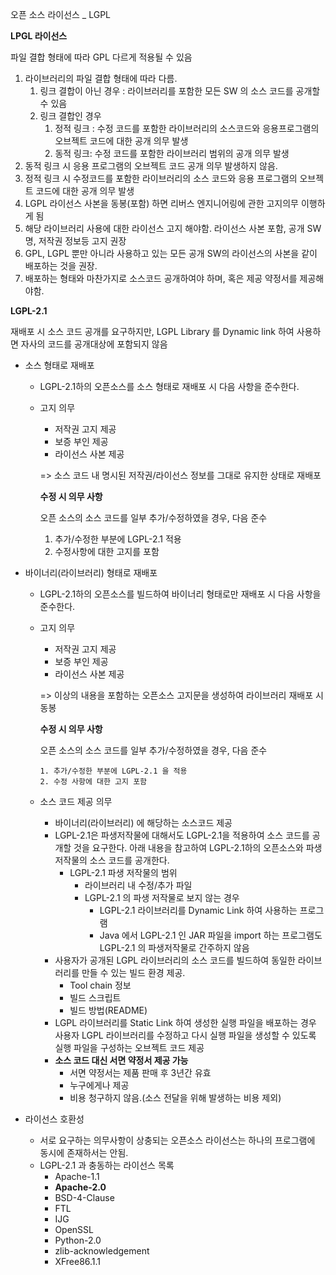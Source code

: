 오픈 소스 라이선스 _ LGPL


**LPGL 라이선스**

파일 결합 형태에 따라 GPL 다르게 적용될 수 있음

1. 라이브러리의 파일 결합 형태에 따라 다름.
   1. 링크 결합이 아닌 경우 : 라이브러리를 포함한 모든 SW 의 소스 코드를 공개할 수 있음
   2. 링크 결합인 경우
      1. 정적 링크 : 수정 코드를 포함한 라이브러리의 소스코드와 응용프로그램의 오브젝트 코드에 대한 공개 의무 발생
      2. 동적 링크: 수정 코드를 포함한 라이브러리 범위의 공개 의무 발생
2. 동적 링크 시 응용 프로그램의 오브젝트 코드 공개 의무 발생하지 않음.
3. 정적 링크 시 수정코드를 포함한 라이브러리의 소스 코드와 응용 프로그램의 오브젝트 코드에 대한 공개 의무 발생
4. LGPL 라이선스 사본을 동봉(포함) 하면 리버스 엔지니어링에 관한 고지의무 이행하게 됨
5. 해당 라이브러리 사용에 대한 라이선스 고지 해야함. 라이선스 사본 포함, 공개 SW명, 저작권 정보등 고지 권장
6. GPL, LGPL 뿐만 아니라 사용하고 있는 모든 공개 SW의 라이선스의 사본을 같이 배포하는 것을 권장.
7. 배포하는 형태와 마찬가지로 소스코드 공개하여야 하며, 혹은 제공 약정서를 제공해야함.



**LGPL-2.1**

재배포 시 소스 코드 공개를 요구하지만, LGPL Library 를 Dynamic link 하여 사용하면 자사의 코드를 공개대상에 포함되지 않음

- 소스 형태로 재배포

  - LGPL-2.1하의 오픈소스를 소스 형태로 재배포 시 다음 사항을 준수한다.

  - 고지 의무

    - 저작권 고지 제공
    - 보증 부인 제공
    - 라이선스 사본 제공

    => 소스 코드 내 명시된 저작권/라이선스 정보를 그대로 유지한 상태로 재배포

    **수정 시 의무 사항**

    오픈 소스의 소스 코드를 일부 추가/수정하였을 경우, 다음 준수

    1. 추가/수정한 부분에 LGPL-2.1 적용
    2. 수정사항에 대한 고지를 포함

- 바이너리(라이브러리) 형태로 재배포

  - LGPL-2.1하의 오픈소스를 빌드하여 바이너리 형태로만 재배포 시 다음 사항을 준수한다.

  - 고지 의무

    - 저작권 고지 제공
    - 보증 부인 제공
    - 라이선스 사본 제공

    => 이상의 내용을 포함하는 오픈소스 고지문을 생성하여 라이브러리 재배포 시 동봉

    **수정 시 의무 사항**

    오픈 소스의 소스 코드를 일부 추가/수정하였을 경우, 다음 준수

    	1. 추가/수정한 부분에 LGPL-2.1 을 적용
     	2. 수정 사항에 대한 고지 포함

  - 소스 코드 제공 의무

    - 바이너리(라이브러리) 에 해당하는 소스코드 제공
    - LGPL-2.1은 파생저작물에 대해서도 LGPL-2.1을 적용하여 소스 코드를 공개할 것을 요구한다. 아래 내용을 참고하여 LGPL-2.1하의 오픈소스와 파생저작물의 소스 코드를 공개한다.
      - LGPL-2.1 파생 저작물의 범위
        - 라이브러리 내 수정/추가 파일
        - LGPL-2.1 의 파생 저작물로 보지 않는 경우
          - LGPL-2.1 라이브러리를 Dynamic Link 하여 사용하는 프로그램
          - Java 에서 LGPL-2.1 인 JAR 파일을 import 하는 프로그램도 LGPL-2.1 의 파생저작물로 간주하지 않음
    - 사용자가 공개된 LGPL 라이브러리의 소스 코드를 빌드하여 동일한 라이브러리를 만들 수 있는 빌드 환경 제공.
      - Tool chain 정보
      - 빌드 스크립트
      - 빌드 방법(README)
    - LGPL 라이브러리를 Static Link 하여 생성한 실행 파일을 배포하는 경우 사용자 LGPL 라이브러리를 수정하고 다시 실행 파일을 생성할 수 있도록 실행 파일을 구성하는 오브젝트 코드 제공
    - **소스 코드 대신 서면 약정서 제공 가능**
      - 서면 약정서는 제품 판매 후 3년간 유효
      - 누구에게나 제공
      - 비용 청구하지 않음.(소스 전달을 위해 발생하는 비용 제외)

- 라이선스 호환성

  - 서로 요구하는 의무사항이 상충되는 오픈소스 라이선스는 하나의 프로그램에 동시에 존재하서는 안됨.
  - LGPL-2.1 과 충동하는 라이선스 목록
    - Apache-1.1
    - **Apache-2.0**
    - BSD-4-Clause
    - FTL
    - IJG
    - OpenSSL
    - Python-2.0
    - zlib-acknowledgement
    - XFree86.1.1

